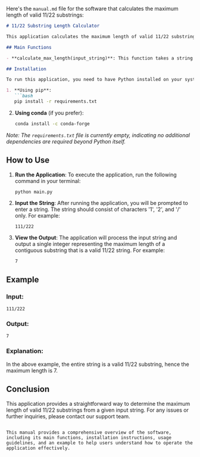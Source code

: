 Here's the `manual.md` file for the software that calculates the maximum length of valid 11/22 substrings:

```markdown
# 11/22 Substring Length Calculator

This application calculates the maximum length of valid 11/22 substrings from a given input string. It identifies substrings that are structured around the character '/' with '1's on the left and '2's on the right.

## Main Functions

- **calculate_max_length(input_string)**: This function takes a string as input and returns the maximum length of valid 11/22 substrings. It checks for valid characters, identifies centers of potential substrings, and expands outward to determine the length of valid substrings.

## Installation

To run this application, you need to have Python installed on your system. You can install the required dependencies using the following methods:

1. **Using pip**:
   ```bash
   pip install -r requirements.txt
   ```

2. **Using conda** (if you prefer):
   ```bash
   conda install -c conda-forge
   ```

*Note: The `requirements.txt` file is currently empty, indicating no additional dependencies are required beyond Python itself.*

## How to Use

1. **Run the Application**:
   To execute the application, run the following command in your terminal:
   ```bash
   python main.py
   ```

2. **Input the String**:
   After running the application, you will be prompted to enter a string. The string should consist of characters '1', '2', and '/' only. For example:
   ```
   111/222
   ```

3. **View the Output**:
   The application will process the input string and output a single integer representing the maximum length of a contiguous substring that is a valid 11/22 string. For example:
   ```
   7
   ```

## Example

### Input:
```
111/222
```

### Output:
```
7
```

### Explanation:
In the above example, the entire string is a valid 11/22 substring, hence the maximum length is 7.

## Conclusion

This application provides a straightforward way to determine the maximum length of valid 11/22 substrings from a given input string. For any issues or further inquiries, please contact our support team.
```

This manual provides a comprehensive overview of the software, including its main functions, installation instructions, usage guidelines, and an example to help users understand how to operate the application effectively.